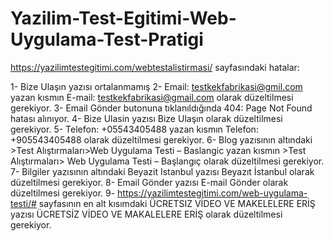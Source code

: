 # Yazilim-Test-Egitimi-Web-Uygulama-Test-Pratigi

https://yazilimtestegitimi.com/webtestalistirmasi/ sayfasındaki hatalar:

1- Bize Ulaşın yazısı ortalanmamış
2- Email: testkekfabrikasi@gmil.com yazan kısmın E-mail: testkekfabrikasi@gmail.com olarak düzeltilmesi gerekiyor.
3- Email Gönder butonuna tıklanıldığında 404: Page Not Found hatası alınıyor.
4- Bize Ulasin yazısı Bize Ulaşın olarak düzeltilmesi gerekiyor.
5- Telefon: +05543405488 yazan kısmın Telefon: +905543405488 olarak düzeltilmesi gerekiyor.
6- Blog yazısının altındaki >Test Alıştırmaları>Web Uygulama Testi – Baslangic yazan kısmın >Test Alıştırmaları> Web Uygulama Testi – Başlangıç olarak düzeltilmesi gerekiyor.
7- Bilgiler yazısının altındaki Beyazit Istanbul yazısı Beyazıt İstanbul olarak düzeltilmesi gerekiyor.
8- Email Gönder yazısı E-mail Gönder olarak düzeltilmesi gerekiyor.
9- https://yazilimtestegitimi.com/web-uygulama-testi/# sayfasının en alt kısımdaki ÜCRETSIZ VİDEO VE MAKELELERE ERİŞ yazısı ÜCRETSİZ VİDEO VE MAKALELERE ERİŞ olarak düzeltilmesi gerekiyor.



